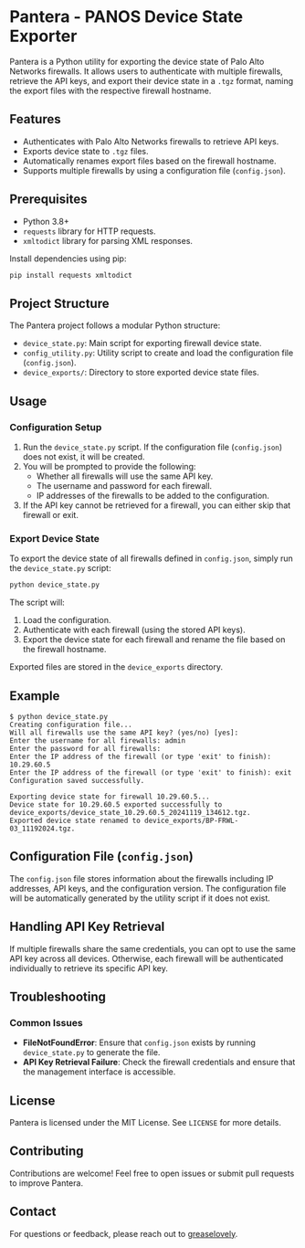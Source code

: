 # Pantera - PANOS Device State Exporter

Pantera is a Python utility for exporting the device state of Palo Alto Networks firewalls. It allows users to authenticate with multiple firewalls, retrieve the API keys, and export their device state in a `.tgz` format, naming the export files with the respective firewall hostname.

## Features
- Authenticates with Palo Alto Networks firewalls to retrieve API keys.
- Exports device state to `.tgz` files.
- Automatically renames export files based on the firewall hostname.
- Supports multiple firewalls by using a configuration file (`config.json`).

## Prerequisites
- Python 3.8+
- `requests` library for HTTP requests.
- `xmltodict` library for parsing XML responses.

Install dependencies using pip:
```sh
pip install requests xmltodict
```

## Project Structure
The Pantera project follows a modular Python structure:
- `device_state.py`: Main script for exporting firewall device state.
- `config_utility.py`: Utility script to create and load the configuration file (`config.json`).
- `device_exports/`: Directory to store exported device state files.

## Usage
### Configuration Setup
1. Run the `device_state.py` script. If the configuration file (`config.json`) does not exist, it will be created.
2. You will be prompted to provide the following:
   - Whether all firewalls will use the same API key.
   - The username and password for each firewall.
   - IP addresses of the firewalls to be added to the configuration.
3. If the API key cannot be retrieved for a firewall, you can either skip that firewall or exit.

### Export Device State
To export the device state of all firewalls defined in `config.json`, simply run the `device_state.py` script:
```sh
python device_state.py
```
The script will:
1. Load the configuration.
2. Authenticate with each firewall (using the stored API keys).
3. Export the device state for each firewall and rename the file based on the firewall hostname.

Exported files are stored in the `device_exports` directory.

## Example
```
$ python device_state.py
Creating configuration file...
Will all firewalls use the same API key? (yes/no) [yes]:
Enter the username for all firewalls: admin
Enter the password for all firewalls:
Enter the IP address of the firewall (or type 'exit' to finish): 10.29.60.5
Enter the IP address of the firewall (or type 'exit' to finish): exit
Configuration saved successfully.

Exporting device state for firewall 10.29.60.5...
Device state for 10.29.60.5 exported successfully to device_exports/device_state_10.29.60.5_20241119_134612.tgz.
Exported device state renamed to device_exports/BP-FRWL-03_11192024.tgz.
```

## Configuration File (`config.json`)
The `config.json` file stores information about the firewalls including IP addresses, API keys, and the configuration version. The configuration file will be automatically generated by the utility script if it does not exist.

## Handling API Key Retrieval
If multiple firewalls share the same credentials, you can opt to use the same API key across all devices. Otherwise, each firewall will be authenticated individually to retrieve its specific API key.

## Troubleshooting
### Common Issues
- **FileNotFoundError**: Ensure that `config.json` exists by running `device_state.py` to generate the file.
- **API Key Retrieval Failure**: Check the firewall credentials and ensure that the management interface is accessible.

## License
Pantera is licensed under the MIT License. See `LICENSE` for more details.

## Contributing
Contributions are welcome! Feel free to open issues or submit pull requests to improve Pantera.

## Contact
For questions or feedback, please reach out to [greaselovely](mailto:greaselovely@example.com).
